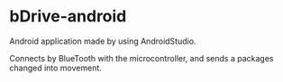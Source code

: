 # bDrive-android

Android application made by using AndroidStudio.

Connects by BlueTooth with the microcontroller, and sends a packages changed into movement.
